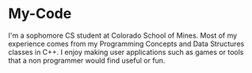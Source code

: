 # My-Code

I'm a sophomore CS student at Colorado School of Mines. Most of my experience comes from my Programming Concepts and Data Structures classes in C++. I enjoy making user applications such as games or tools that a non programmer would find useful or fun.
